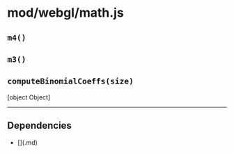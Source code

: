 # mod/webgl/math.js
## `m4()`



## `m3()`



## `computeBinomialCoeffs(size)`

[object Object]


----

## Dependencies
* [$]($.md)